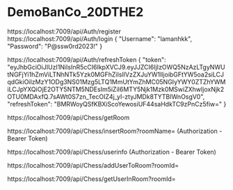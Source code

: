 # DemoBanCo_20DTHE2
https://localhost:7009/api/Auth/register
https://localhost:7009/api/Auth/login
{
        "Username": "lamanhkk",
        "Password": "P@ssw0rd2023!"
}

https://localhost:7009/api/Auth/refreshToken
{
    "token": "eyJhbGciOiJIUzI1NiIsInR5cCI6IkpXVCJ9.eyJJZCI6IjIzOWQ5NzAzLTgyNWUtNGFjYi1hZmViLTNhNTk5Yzk0MGFhZiIsIlVzZXJuYW1lIjoibGFtYW5oa2siLCJqdGkiOiIzMzY1ODg3NS01Mzg5LTQ1MmUtYmZhMC05NGIyYWY0ZTZhYWMiLCJpYXQiOjE2OTY5NTM5NDEsIm5iZiI6MTY5Njk1Mzk0MSwiZXhwIjoxNjk2OTU0MDAxfQ.7sAWt0S7zn_TecOIZ4j_yI-ztyJMDk8TYTBIWnOsgV0",
    "refreshToken": "BMRWoyQSfKBXiScoYewosiUF44saHdkTC9zPnCz5fiw="
}

  https://localhost:7009/api/Chess/getRoom
  
  https://localhost:7009/api/Chess/insertRoom?roomName=     (Authorization - Bearer Token)
  
  https://localhost:7009/api/Chess/userinfo   (Authorization - Bearer Token)
  
  https://localhost:7009/api/Chess/addUserToRoom?roomId=
  
  https://localhost:7009/api/Chess/getUserInRoom?roomId=
